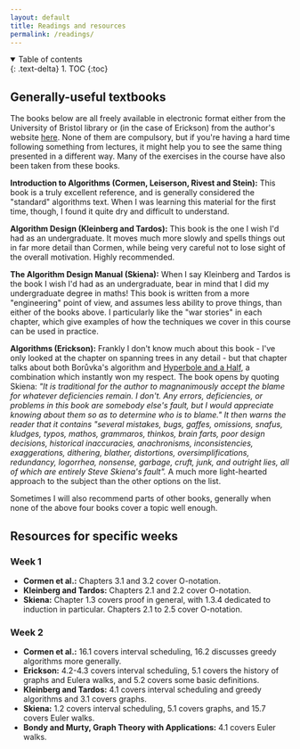 ```yaml
---
layout: default
title: Readings and resources
permalink: /readings/
---
```


<details open markdown="block">
<summary>
Table of contents
</summary>
{: .text-delta}
1. TOC
{:toc}
</details>

## Generally-useful textbooks

The books below are all freely available in electronic format either from the University of Bristol library or (in the case of Erickson) from the author's website [here](https://jeffe.cs.illinois.edu/teaching/algorithms/). None of them are compulsory, but if you're having a hard time following something from lectures, it might help you to see the same thing presented in a different way. Many of the exercises in the course have also been taken from these books.

**Introduction to Algorithms (Cormen, Leiserson, Rivest and Stein):** This book is a truly excellent reference, and is generally considered the "standard" algorithms text. When I was learning this material for the first time, though, I found it quite dry and difficult to understand. 

**Algorithm Design (Kleinberg and Tardos):** This book is the one I wish I'd had as an undergraduate. It moves much more slowly and spells things out in far more detail than Cormen, while being very careful not to lose sight of the overall motivation. Highly recommended.

**The Algorithm Design Manual (Skiena):** When I say Kleinberg and Tardos is the book I wish I'd had as an undergraduate, bear in mind that I did my undergraduate degree in maths! This book is written from a more "engineering" point of view, and assumes less ability to prove things, than either of the books above. I particularly like the "war stories" in each chapter, which give examples of how the techniques we cover in this course can be used in practice.

**Algorithms (Erickson):** Frankly I don't know much about this book - I've only looked at the chapter on spanning trees in any detail - but that chapter talks about both Borůvka's algorithm and [Hyperbole and a Half](http://hyperboleandahalf.blogspot.com/2013/10/menace.html), a combination which instantly won my respect. The book opens by quoting Skiena: _"It is traditional for the author to magnanimously accept the blame for whatever deficiencies remain. I don't. Any errors, deficiencies, or problems in this book are somebody else's fault, but I would appreciate knowing about them so as to determine who is to blame." It then warns the reader that it contains "several mistakes, bugs, gaffes, omissions, snafus, kludges, typos, mathos, grammaros, thinkos, brain farts, poor design decisions, historical inaccuracies, anachronisms, inconsistencies, exaggerations, dithering, blather, distortions, oversimplifications, redundancy, logorrhea, nonsense, garbage, cruft, junk, and outright lies, all of which are entirely Steve Skiena's fault"._ A much more light-hearted approach to the subject than the other options on the list.

Sometimes I will also recommend parts of other books, generally when none of the above four books cover a topic well enough.

## Resources for specific weeks

### Week 1

* **Cormen et al.:** Chapters 3.1 and 3.2 cover O-notation.
* **Kleinberg and Tardos:** Chapters 2.1 and 2.2 cover O-notation.
* **Skiena:** Chapter 1.3 covers proof in general, with 1.3.4 dedicated to induction in particular. Chapters 2.1 to 2.5 cover O-notation.

### Week 2

* **Cormen et al.:** 16.1 covers interval scheduling, 16.2 discusses greedy algorithms more generally.
* **Erickson:** 4.2-4.3 covers interval scheduling, 5.1 covers the history of graphs and Eulera walks, and 5.2 covers some basic definitions.
* **Kleinberg and Tardos:** 4.1 covers interval scheduling and greedy algorithms and 3.1 covers graphs.
* **Skiena:** 1.2 covers interval scheduling, 5.1 covers graphs, and 15.7 covers Euler walks.
* **Bondy and Murty, Graph Theory with Applications:** 4.1 covers Euler walks.
